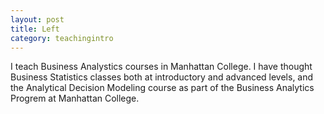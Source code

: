 ```yaml
---
layout: post
title: Left
category: teachingintro
---
```


I teach Business Analystics courses in Manhattan College. I have thought Business Statistics classes both at introductory and advanced levels, and the Analytical Decision Modeling course as part of the Business Analytics Progrem at Manhattan College. 





